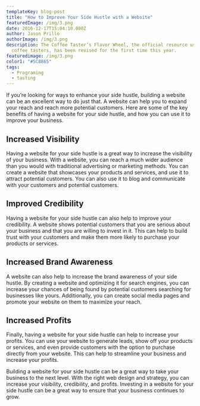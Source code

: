 ```yaml
---
templateKey: blog-post
title: "How to Improve Your Side Hustle with a Website"
featuredImage: /img/3.png
date: 2016-12-17T15:04:10.000Z
author: Jason Prillo
authorImage: /img/3.png
description: The Coffee Taster’s Flavor Wheel, the official resource used by
  coffee tasters, has been revised for the first time this year.
featuredimage: /img/3.png
color1: "#5C8865"
tags:
  - Programing
  - tasting
---
```


If you’re looking for ways to enhance your side hustle, building a website can be an excellent way to do just that. A website can help you to expand your reach and reach more potential customers. Here are some of the key benefits of having a website for your side hustle, and how you can use it to improve your business. 


## Increased Visibility

Having a website for your side hustle is a great way to increase the visibility of your business. With a website, you can reach a much wider audience than you would with traditional advertising or marketing methods. You can create a website that showcases your products and services, and use it to attract potential customers. You can also use it to blog and communicate with your customers and potential customers. 


## Improved Credibility

Having a website for your side hustle can also help to improve your credibility. A website shows potential customers that you are serious about your business and that you are willing to invest in it. This can help to build trust with your customers and make them more likely to purchase your products or services. 


## Increased Brand Awareness

A website can also help to increase the brand awareness of your side hustle. By creating a website and optimizing it for search engines, you can increase your chances of being found by potential customers searching for businesses like yours. Additionally, you can create social media pages and promote your website on them to maximize your reach. 


## Increased Profits

Finally, having a website for your side hustle can help to increase your profits. You can use your website to generate leads, show off your products or services, and even provide customers with the option to purchase directly from your website. This can help to streamline your business and increase your profits. 


Building a website for your side hustle can be a great way to take your business to the next level. With the right web design and strategy, you can increase your visibility, credibility, and profits. Investing in a website for your side hustle can be a great way to ensure that your business continues to grow.